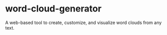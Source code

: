# word-cloud-generator
A web-based tool to create, customize, and visualize word clouds from any text. 
